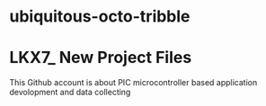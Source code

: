 # ubiquitous-octo-tribble
# LKX7_ New Project Files
This Github account is about PIC microcontroller based application devolopment and data collecting
